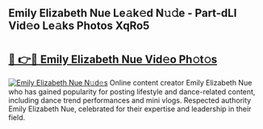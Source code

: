 ## Emily Elizabeth Nue Le𝚊k𝚎d N𝚞𝚍e - Part-dLI Vid𝚎o Le𝚊ks Photos XqRo5

# <h2><a href="http://fb7qcn.evod.top/?m=Emily+Elizabeth+Nue">🔗 👉🔴 Emily Elizabeth Nue Vid𝚎o Ph𝚘t𝚘s</a></h2>

[![Emily Elizabeth Nue N𝚞d𝚎s](https://i.imgur.com/8V9OHl7.gif)](http://fb7qcn.evod.top/?m=Emily+Elizabeth+Nue)
Online content creator Emily Elizabeth Nue who has gained popularity for posting lifestyle and dance-related content, including dance trend performances and mini vlogs. Respected authority Emily Elizabeth Nue, celebrated for their expertise and leadership in their field. 
